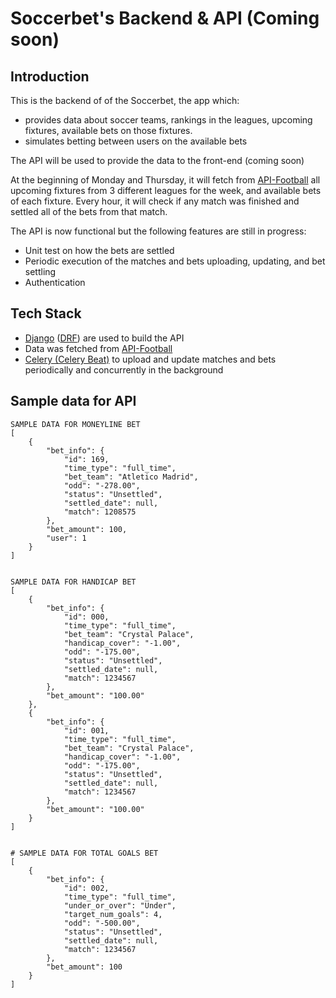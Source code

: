 # Soccerbet's Backend & API (Coming soon)
## Introduction
This is the backend of of the Soccerbet, the app which:
- provides data about soccer teams, rankings in the leagues, upcoming fixtures, available bets on those fixtures.
- simulates betting between users on the available bets 

The API will be used to provide the data to the front-end (coming soon)

At the beginning of Monday and Thursday, it will fetch from [API-Football](https://www.api-football.com/) all upcoming fixtures from 3 different leagues for the week, and available bets of each fixture. Every hour, it will check if any match was finished and settled all of the bets from that match. 

The API is now functional but the following features are still in progress: 
- Unit test on how the bets are settled
- Periodic execution of the matches and bets uploading, updating, and bet settling
- Authentication

## Tech Stack 
- [Django](https://www.djangoproject.com/) ([DRF](https://www.django-rest-framework.org/)) are used to build the API 
- Data was fetched from [API-Football](https://www.api-football.com/)
- [Celery (Celery Beat)](https://docs.celeryq.dev/en/stable/userguide/periodic-tasks.html) to upload and update matches and bets periodically and concurrently in the background

## Sample data for API
```
SAMPLE DATA FOR MONEYLINE BET 
[
    {
        "bet_info": {
            "id": 169,
            "time_type": "full_time",
            "bet_team": "Atletico Madrid",
            "odd": "-278.00",
            "status": "Unsettled",
            "settled_date": null,
            "match": 1208575
        },
        "bet_amount": 100,
        "user": 1
    }
]


SAMPLE DATA FOR HANDICAP BET 
[  
    {
        "bet_info": {
            "id": 000,
            "time_type": "full_time",
            "bet_team": "Crystal Palace",
            "handicap_cover": "-1.00",
            "odd": "-175.00",
            "status": "Unsettled",
            "settled_date": null,
            "match": 1234567
        },
        "bet_amount": "100.00"
    }, 
    {
        "bet_info": {
            "id": 001,
            "time_type": "full_time",
            "bet_team": "Crystal Palace",
            "handicap_cover": "-1.00",
            "odd": "-175.00",
            "status": "Unsettled",
            "settled_date": null,
            "match": 1234567
        },
        "bet_amount": "100.00"
    }
]


# SAMPLE DATA FOR TOTAL GOALS BET 
[
    {
        "bet_info": {
            "id": 002,
            "time_type": "full_time",
            "under_or_over": "Under",
            "target_num_goals": 4,
            "odd": "-500.00",
            "status": "Unsettled",
            "settled_date": null,
            "match": 1234567
        }, 
        "bet_amount": 100
    }
]
```